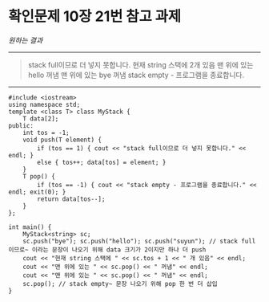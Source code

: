 # 확인문제 10장 21번 참고 과제

*원하는 결과*
***

> stack full이므로 더 넣지 못합니다.
> 현재 string 스택에 2개 있음
> 맨 위에 있는 hello 꺼냄
> 맨 위에 있는 bye 꺼냄
> stack empty - 프로그램을 종료합니다.
> 
***


```
#include <iostream>
using namespace std;
template <class T> class MyStack {
    T data[2];
public:
    int tos = -1;
    void push(T element) {
        if (tos == 1) { cout << "stack full이므로 더 넣지 못합니다." << endl; }
        else { tos++; data[tos] = element; }
    }
    T pop() {
        if (tos == -1) { cout << "stack empty - 프로그램을 종료합니다." << endl; exit(0); }
        return data[tos--];
    }
};

int main() {
    MyStack<string> sc;
    sc.push("bye"); sc.push("hello"); sc.push("suyun"); // stack full이므로~ 이라는 문장이 나오기 위해 data 크기가 2이지만 하나 더 push
    cout << "현재 string 스택에 " << sc.tos + 1 << " 개 있음" << endl;
    cout << "맨 위에 있는 " << sc.pop() << " 꺼냄" << endl;
    cout << "맨 위에 있는 " << sc.pop() << " 꺼냄" << endl;
    sc.pop(); // stack empty~ 문장 나오기 위해 pop 한 번 더 삽입
}
```

